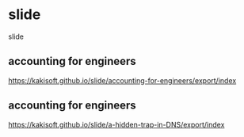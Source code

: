 # slide
slide

## accounting for engineers
<https://kakisoft.github.io/slide/accounting-for-engineers/export/index>


## accounting for engineers
<https://kakisoft.github.io/slide/a-hidden-trap-in-DNS/export/index>


